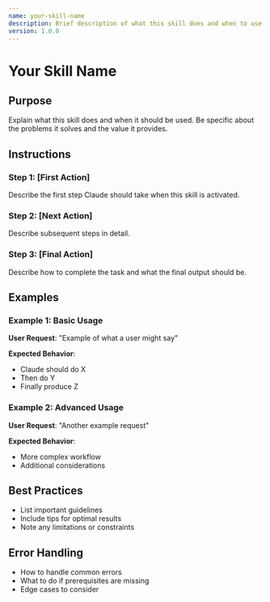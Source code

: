 ```yaml
---
name: your-skill-name
description: Brief description of what this skill does and when to use it. Include trigger keywords that help Claude identify when to activate this skill.
version: 1.0.0
---
```


# Your Skill Name

## Purpose

Explain what this skill does and when it should be used. Be specific about the problems it solves and the value it provides.

## Instructions

### Step 1: [First Action]

Describe the first step Claude should take when this skill is activated.

### Step 2: [Next Action]

Describe subsequent steps in detail.

### Step 3: [Final Action]

Describe how to complete the task and what the final output should be.

## Examples

### Example 1: Basic Usage

**User Request**: "Example of what a user might say"

**Expected Behavior**:
- Claude should do X
- Then do Y
- Finally produce Z

### Example 2: Advanced Usage

**User Request**: "Another example request"

**Expected Behavior**:
- More complex workflow
- Additional considerations

## Best Practices

- List important guidelines
- Include tips for optimal results
- Note any limitations or constraints

## Error Handling

- How to handle common errors
- What to do if prerequisites are missing
- Edge cases to consider
